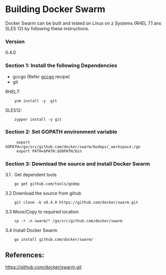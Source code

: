 # Building Docker Swarm
Docker Swarm can be built and tested on Linux on z Systems (RHEL 7.1 ans SLES 12) by following these instructions.

### Version
0.4.0 

### Section 1: Install the following Dependencies
* gccgo (Refer [gccgo](https://github.com/linux-on-ibm-z/docs/wiki/Building-gccgo) recipe)
* git

RHEL7:
```
    yum install -y  git
```
SLES12:
```
    zypper install -y git
```

### Section 2:  Set GOPATH environment variable

         export GOPATH=/go/src/github.com/docker/swarm/Godeps/_workspace:/go
         export PATH=$PATH:$GOPATH/bin
    
### Section 3: Download the source and install Docker Swarm

3.1 .  Get dependent tools
``` 
    go get github.com/tools/godep
```
3.2 Download the source from gihub
```
    git clone -b v0.4.0 https://github.com/docker/swarm.git
```
3.3 Move/Copy to required location
```
    cp -r -n swarm/* /go/src/github.com/docker/swarm
```
3.4 Install Docker Swarm
```
    go install github.com/docker/swarm/
```

## References:

https://github.com/docker/swarm.git

                                                                                                                                         